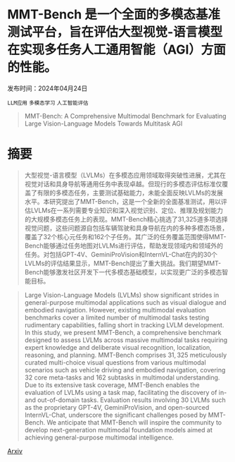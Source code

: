 # MMT-Bench 是一个全面的多模态基准测试平台，旨在评估大型视觉-语言模型在实现多任务人工通用智能（AGI）方面的性能。

发布时间：2024年04月24日

`LLM应用` `多模态学习` `人工智能评估`

> MMT-Bench: A Comprehensive Multimodal Benchmark for Evaluating Large Vision-Language Models Towards Multitask AGI

# 摘要

> 大型视觉-语言模型（LVLMs）在多模态应用领域取得突破性进展，尤其在视觉对话和具身导航等通用任务中表现卓越。但现行的多模态评估标准仅覆盖了有限的多模态任务，主要测试基础能力，未能全面反映LVLMs的发展水平。本研究提出了MMT-Bench，这是一个全新的全面基准测试，用以评估LVLMs在一系列需要专业知识和深入视觉识别、定位、推理及规划能力的大规模多模态任务上的表现。MMT-Bench精心挑选了31,325道多项选择视觉问题，这些问题源自包括车辆驾驶和具身导航在内的多种多模态场景，覆盖了32个核心元任务和162个子任务。其广泛的任务覆盖范围使得MMT-Bench能够通过任务地图对LVLMs进行评估，帮助发现领域内和领域外的任务。对包括GPT-4V、GeminiProVision和InternVL-Chat在内的30个LVLMs的评估结果显示，MMT-Bench提出了重大挑战。我们期望MMT-Bench能够激发社区开发下一代多模态基础模型，以实现更广泛的多模态智能目标。

> Large Vision-Language Models (LVLMs) show significant strides in general-purpose multimodal applications such as visual dialogue and embodied navigation. However, existing multimodal evaluation benchmarks cover a limited number of multimodal tasks testing rudimentary capabilities, falling short in tracking LVLM development. In this study, we present MMT-Bench, a comprehensive benchmark designed to assess LVLMs across massive multimodal tasks requiring expert knowledge and deliberate visual recognition, localization, reasoning, and planning. MMT-Bench comprises $31,325$ meticulously curated multi-choice visual questions from various multimodal scenarios such as vehicle driving and embodied navigation, covering $32$ core meta-tasks and $162$ subtasks in multimodal understanding. Due to its extensive task coverage, MMT-Bench enables the evaluation of LVLMs using a task map, facilitating the discovery of in- and out-of-domain tasks. Evaluation results involving $30$ LVLMs such as the proprietary GPT-4V, GeminiProVision, and open-sourced InternVL-Chat, underscore the significant challenges posed by MMT-Bench. We anticipate that MMT-Bench will inspire the community to develop next-generation multimodal foundation models aimed at achieving general-purpose multimodal intelligence.

[Arxiv](https://arxiv.org/abs/2404.16006)